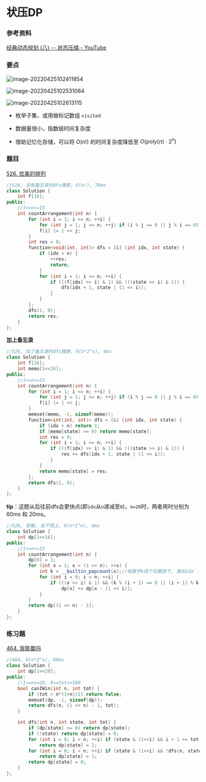 # 状压DP

### 参考资料

[经典动态规划 (八) -- 状态压缩 - YouTube](https://www.youtube.com/watch?v=o5s37gYkMe8) 

### 要点

![image-20220425102411854](C:\Users\19751\AppData\Roaming\Typora\typora-user-images\image-20220425102411854.png)

![image-20220425102531064](C:\Users\19751\AppData\Roaming\Typora\typora-user-images\image-20220425102531064.png)



![image-20220425102613115](C:\Users\19751\AppData\Roaming\Typora\typora-user-images\image-20220425102613115.png)

- 枚举子集，或用做标记数组 `visited`

- 数据量很小，指数级时间复杂度
- 借助记忆化存储，可以将 $O(n!)$ 的时间复杂度降低至 $O(poly(n)\cdot2^n)$ 

### 题目

[526. 优美的排列](https://leetcode.cn/problems/beautiful-arrangement/)

```cpp
//526, 没有备忘录的dfs搜索, O(n!), 76ms
class Solution {
    int f[16];
public:
    //1<=n<=15
    int countArrangement(int n) { 
        for (int i = 1; i <= n; ++i) {
            for (int j = 1; j <= n; ++j) if (i % j == 0 || j % i == 0)
            f[i] |= 1 << j;
        }
        int res = 0;
        function<void(int, int)> dfs = [&] (int idx, int state) {
            if (idx > n) {
                ++res;
                return;
            }
            for (int i = 1; i <= n; ++i) {
                if (((f[idx] >> i) & 1) && !((state >> i) & 1)) {
                    dfs(idx + 1, state | (1 << i));
                }
            }
        };
        dfs(1, 0);
        return res;
    }
};
```

**加上备忘录**

```cpp
//526, 加了备忘录的dfs搜索, O(n*2^n), 4ms
class Solution {
    int f[16];
    int memo[1<<16];
public:
    //1<=n<=15
    int countArrangement(int n) {
        for (int i = 1; i <= n; ++i) {
            for (int j = 1; j <= n; ++j) if (i % j == 0 || j % i == 0)
            f[i] |= 1 << j;
        }
        memset(memo, -1, sizeof(memo));
        function<int(int, int)> dfs = [&] (int idx, int state) {
            if (idx > n) return 1;
            if (memo[state] >= 0) return memo[state];
            int res = 0;
            for (int i = 1; i <= n; ++i) {
                if (((f[idx] >> i) & 1) && !((state >> i) & 1)) {
                    res += dfs(idx + 1, state | (1 << i));
                }
            }
            return memo[state] = res;
        };
        return dfs(1, 0);
    }
};
```

**tip**：这题从后往前dfs会更快点(即`idx`从`n`递减至`0`)，`n=20`时，两者用时分别为 60ms 和 20ms。

```cpp
//526, 官解, 自下而上, O(n*2^n), 4ms
class Solution {
    int dp[1<<16];
public:
    //1<=n<=15
    int countArrangement(int n) {
        dp[0] = 1;
        for (int x = 1; x < (1 << n); ++x) {
            int k = __builtin_popcount(x);//给数字k找个位置放下, 类似idx
            for (int i = 0; i < n; ++i) {
                if (((x >> i) & 1) && (k % (i + 1) == 0 || (i + 1) % k == 0)) 
                    dp[x] += dp[x - (1 << i)];
            }
        }
        return dp[(1 << n) - 1];
    }
};
```



### 练习题

[464. 我能赢吗](https://leetcode.cn/problems/can-i-win/)

```cpp
//464, O(n*2^n), 80ms
class Solution {
    int dp[1<<20];
public:
    //1<=n<=20, 0<=tot<=300
    bool canIWin(int n, int tot) {
        if (tot > n*(1+n)/2) return false;
        memset(dp, -1, sizeof(dp));
        return dfs(n, (1 << n) - 1, tot);
    }

    int dfs(int n, int state, int tot) {
        if (dp[state] >= 0) return dp[state];
        if (!state) return dp[state] = 0;
        for (int i = 0; i < n; ++i) if (state & (1<<i) && i + 1 >= tot)
            return dp[state] = 1;
        for (int i = 0; i < n; ++i) if (state & (1<<i) && !dfs(n, state & ~(1<<i), tot - i - 1))
            return dp[state] = 1;
        return dp[state] = 0;
    }
};
```





